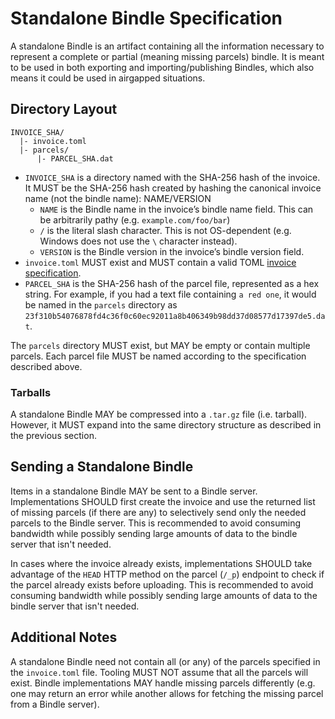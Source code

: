 # Standalone Bindle Specification

A standalone Bindle is an artifact containing all the information necessary to represent a complete or partial (meaning missing parcels) bindle. It is meant to be used in both exporting and importing/publishing Bindles, which also means it could be used in airgapped situations.

## Directory Layout

```
INVOICE_SHA/
  |- invoice.toml
  |- parcels/
      |- PARCEL_SHA.dat
```

- `INVOICE_SHA` is a directory named with the SHA-256 hash of the invoice. It MUST be the SHA-256 hash created by hashing the canonical invoice name (not the bindle name): NAME/VERSION
  - `NAME` is the Bindle name in the invoice’s bindle name field. This can be arbitrarily pathy (e.g. `example.com/foo/bar`)
  - `/` is the literal slash character. This is not OS-dependent (e.g. Windows does not use the `\` character instead).
  - `VERSION` is the Bindle version in the invoice’s bindle version field.
- `invoice.toml` MUST exist and MUST contain a valid TOML [invoice specification](invoice-spec.md).
- `PARCEL_SHA` is the SHA-256 hash of the parcel file, represented as a hex string. For example, if you had a text file containing `a red one`, it would be named in the `parcels` directory as `23f310b54076878fd4c36f0c60ec92011a8b406349b98dd37d08577d17397de5.dat`. 

The `parcels` directory MUST exist, but MAY be empty or contain multiple parcels. Each parcel file MUST be named according to the specification described above.

### Tarballs

A standalone Bindle MAY be compressed into a `.tar.gz` file (i.e. tarball). However, it MUST expand into the same directory structure as described in the previous section.

## Sending a Standalone Bindle

Items in a standalone Bindle MAY be sent to a Bindle server. Implementations SHOULD first create the invoice and use the returned list of missing parcels (if there are any) to selectively send only the needed parcels to the Bindle server. This is recommended to avoid consuming bandwidth while possibly sending large amounts of data to the bindle server that isn't needed.

In cases where the invoice already exists, implementations SHOULD take advantage of the `HEAD` HTTP method on the parcel (`/_p`) endpoint to check if the parcel already exists before uploading. This is recommended to avoid consuming bandwidth while possibly sending large amounts of data to the bindle server that isn't needed.

## Additional Notes

A standalone Bindle need not contain all (or any) of the parcels specified in the `invoice.toml` file. Tooling MUST NOT assume that all the parcels will exist. Bindle implementations MAY handle missing parcels differently (e.g. one may return an error while another allows for fetching the missing parcel from a Bindle server).

